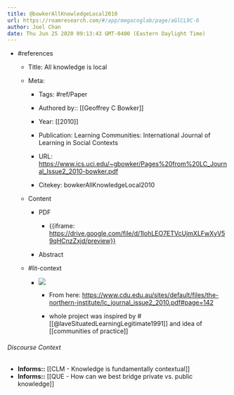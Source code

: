 ```yaml
---
title: @bowkerAllKnowledgeLocal2010
url: https://roamresearch.com/#/app/megacoglab/page/aGlCL9C-6
author: Joel Chan
date: Thu Jun 25 2020 09:13:43 GMT-0400 (Eastern Daylight Time)
---
```


- #references

    - Title: All knowledge is local

    - Meta:

        - Tags: #ref/Paper

        - Authored by::  [[Geoffrey C Bowker]]

        - Year: [[2010]]

        - Publication: Learning Communities: International Journal of Learning in Social Contexts

        - URL: https://www.ics.uci.edu/~gbowker/Pages%20from%20LC_Journal_Issue2_2010-bowker.pdf

        - Citekey: bowkerAllKnowledgeLocal2010

    - Content

        - PDF

            - {{iframe: https://drive.google.com/file/d/1lohLEO7ETVcUjmXLFwXyV59qHCnzZxjd/preview}}

        - Abstract

    - #lit-context

        - ![](https://firebasestorage.googleapis.com/v0/b/firescript-577a2.appspot.com/o/imgs%2Fapp%2Fmegacoglab%2F74H3MEW4Vn.png?alt=media&token=5ac8216b-d5ea-41b9-adc1-bd1ead969bff)

            - From here: https://www.cdu.edu.au/sites/default/files/the-northern-institute/lc_journal_issue2_2010.pdf#page=142

            - whole project was inspired by #[[@laveSituatedLearningLegitimate1991]] and idea of [[communities of practice]]

###### Discourse Context

- **Informs::** [[CLM - Knowledge is fundamentally contextual]]
- **Informs::** [[QUE - How can we best bridge private vs. public knowledge]]
